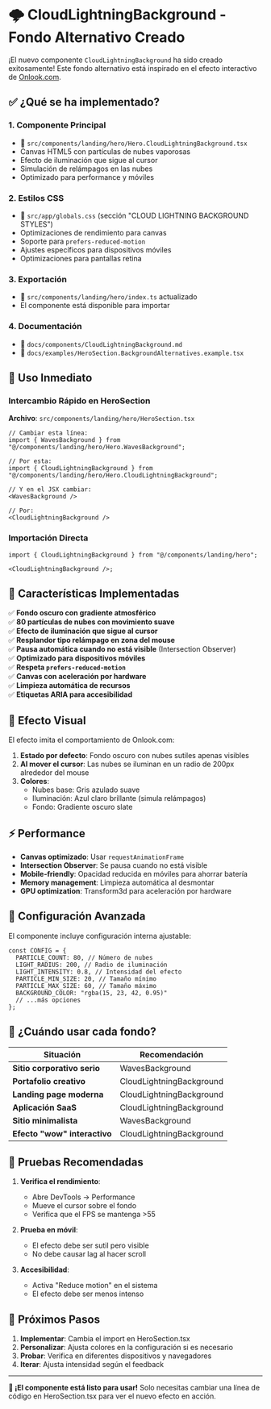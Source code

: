 # 🌩️ CloudLightningBackground - Fondo Alternativo Creado

¡El nuevo componente `CloudLightningBackground` ha sido creado exitosamente! Este fondo alternativo está inspirado en el efecto interactivo de [Onlook.com](https://onlook.com).

## ✅ ¿Qué se ha implementado?

### 1. **Componente Principal**

- 📁 `src/components/landing/hero/Hero.CloudLightningBackground.tsx`
- Canvas HTML5 con partículas de nubes vaporosas
- Efecto de iluminación que sigue al cursor
- Simulación de relámpagos en las nubes
- Optimizado para performance y móviles

### 2. **Estilos CSS**

- 📁 `src/app/globals.css` (sección "CLOUD LIGHTNING BACKGROUND STYLES")
- Optimizaciones de rendimiento para canvas
- Soporte para `prefers-reduced-motion`
- Ajustes específicos para dispositivos móviles
- Optimizaciones para pantallas retina

### 3. **Exportación**

- 📁 `src/components/landing/hero/index.ts` actualizado
- El componente está disponible para importar

### 4. **Documentación**

- 📁 `docs/components/CloudLightningBackground.md`
- 📁 `docs/examples/HeroSection.BackgroundAlternatives.example.tsx`

## 🚀 Uso Inmediato

### Intercambio Rápido en HeroSection

**Archivo**: `src/components/landing/hero/HeroSection.tsx`

```tsx
// Cambiar esta línea:
import { WavesBackground } from "@/components/landing/hero/Hero.WavesBackground";

// Por esta:
import { CloudLightningBackground } from "@/components/landing/hero/Hero.CloudLightningBackground";

// Y en el JSX cambiar:
<WavesBackground />

// Por:
<CloudLightningBackground />
```

### Importación Directa

```tsx
import { CloudLightningBackground } from "@/components/landing/hero";

<CloudLightningBackground />;
```

## 🎯 Características Implementadas

✅ **Fondo oscuro con gradiente atmosférico**  
✅ **80 partículas de nubes con movimiento suave**  
✅ **Efecto de iluminación que sigue al cursor**  
✅ **Resplandor tipo relámpago en zona del mouse**  
✅ **Pausa automática cuando no está visible** (Intersection Observer)  
✅ **Optimizado para dispositivos móviles**  
✅ **Respeta `prefers-reduced-motion`**  
✅ **Canvas con aceleración por hardware**  
✅ **Limpieza automática de recursos**  
✅ **Etiquetas ARIA para accesibilidad**

## 🎨 Efecto Visual

El efecto imita el comportamiento de Onlook.com:

1. **Estado por defecto**: Fondo oscuro con nubes sutiles apenas visibles
2. **Al mover el cursor**: Las nubes se iluminan en un radio de 200px alrededor del mouse
3. **Colores**:
   - Nubes base: Gris azulado suave
   - Iluminación: Azul claro brillante (simula relámpagos)
   - Fondo: Gradiente oscuro slate

## ⚡ Performance

- **Canvas optimizado**: Usar `requestAnimationFrame`
- **Intersection Observer**: Se pausa cuando no está visible
- **Mobile-friendly**: Opacidad reducida en móviles para ahorrar batería
- **Memory management**: Limpieza automática al desmontar
- **GPU optimization**: Transform3d para aceleración por hardware

## 🔧 Configuración Avanzada

El componente incluye configuración interna ajustable:

```tsx
const CONFIG = {
  PARTICLE_COUNT: 80, // Número de nubes
  LIGHT_RADIUS: 200, // Radio de iluminación
  LIGHT_INTENSITY: 0.8, // Intensidad del efecto
  PARTICLE_MIN_SIZE: 20, // Tamaño mínimo
  PARTICLE_MAX_SIZE: 60, // Tamaño máximo
  BACKGROUND_COLOR: "rgba(15, 23, 42, 0.95)"
  // ...más opciones
};
```

## 🎪 ¿Cuándo usar cada fondo?

| Situación                    | Recomendación            |
| ---------------------------- | ------------------------ |
| **Sitio corporativo serio**  | WavesBackground          |
| **Portafolio creativo**      | CloudLightningBackground |
| **Landing page moderna**     | CloudLightningBackground |
| **Aplicación SaaS**          | CloudLightningBackground |
| **Sitio minimalista**        | WavesBackground          |
| **Efecto "wow" interactivo** | CloudLightningBackground |

## 🧪 Pruebas Recomendadas

1. **Verifica el rendimiento**:
   - Abre DevTools → Performance
   - Mueve el cursor sobre el fondo
   - Verifica que el FPS se mantenga >55

2. **Prueba en móvil**:
   - El efecto debe ser sutil pero visible
   - No debe causar lag al hacer scroll

3. **Accesibilidad**:
   - Activa "Reduce motion" en el sistema
   - El efecto debe ser menos intenso

## 📱 Próximos Pasos

1. **Implementar**: Cambia el import en HeroSection.tsx
2. **Personalizar**: Ajusta colores en la configuración si es necesario
3. **Probar**: Verifica en diferentes dispositivos y navegadores
4. **Iterar**: Ajusta intensidad según el feedback

---

**🎉 ¡El componente está listo para usar!** Solo necesitas cambiar una línea de código en HeroSection.tsx para ver el nuevo efecto en acción.
